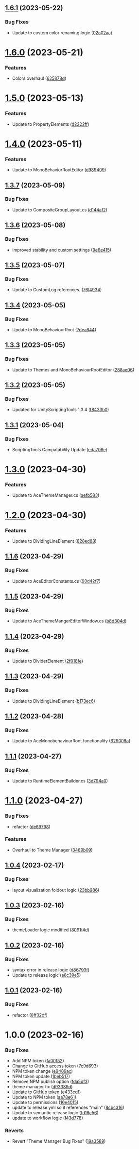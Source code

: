 ## [1.6.1](https://github.com/arbitrarynotion/com.ianritter.aceuiframework/compare/v1.6.0...v1.6.1) (2023-05-22)


### Bug Fixes

* Update to custom color renaming logic ([02a02aa](https://github.com/arbitrarynotion/com.ianritter.aceuiframework/commit/02a02aab271c8fe577993450bc4474d91dcd9b05))

# [1.6.0](https://github.com/arbitrarynotion/com.ianritter.aceuiframework/compare/v1.5.0...v1.6.0) (2023-05-21)


### Features

* Colors overhaul ([625878d](https://github.com/arbitrarynotion/com.ianritter.aceuiframework/commit/625878dc6079c7d8987d965d9e5c2fbf0846cf35))

# [1.5.0](https://github.com/arbitrarynotion/com.ianritter.aceuiframework/compare/v1.4.0...v1.5.0) (2023-05-13)


### Features

* Update to PropertyElements ([d2222ff](https://github.com/arbitrarynotion/com.ianritter.aceuiframework/commit/d2222ffe0a92dc87eecd7afdab0f0d5658c39d93))

# [1.4.0](https://github.com/arbitrarynotion/com.ianritter.aceuiframework/compare/v1.3.7...v1.4.0) (2023-05-11)


### Features

* Update to MonoBehaviorRootEditor ([d989409](https://github.com/arbitrarynotion/com.ianritter.aceuiframework/commit/d98940997c41670678faf49681d90f24827a297d))

## [1.3.7](https://github.com/arbitrarynotion/com.ianritter.aceuiframework/compare/v1.3.6...v1.3.7) (2023-05-09)


### Bug Fixes

* Update to CompositeGroupLayout.cs ([d144af2](https://github.com/arbitrarynotion/com.ianritter.aceuiframework/commit/d144af22d2126dba7df9c419a6ef52199187c899))

## [1.3.6](https://github.com/arbitrarynotion/com.ianritter.aceuiframework/compare/v1.3.5...v1.3.6) (2023-05-08)


### Bug Fixes

* Improved stability and custom settings ([9e6e415](https://github.com/arbitrarynotion/com.ianritter.aceuiframework/commit/9e6e415bb194de1000182739170e283fa7fd3cad))

## [1.3.5](https://github.com/arbitrarynotion/com.ianritter.aceuiframework/compare/v1.3.4...v1.3.5) (2023-05-07)


### Bug Fixes

* Update to CustomLog references. ([76f4934](https://github.com/arbitrarynotion/com.ianritter.aceuiframework/commit/76f493422f98c54577ea75e380f69a843d7b9117))

## [1.3.4](https://github.com/arbitrarynotion/com.ianritter.aceuiframework/compare/v1.3.3...v1.3.4) (2023-05-05)


### Bug Fixes

* Update to MonoBehaviourRoot ([7dea644](https://github.com/arbitrarynotion/com.ianritter.aceuiframework/commit/7dea6446963fa668db7fea81bd9513721b2d5124))

## [1.3.3](https://github.com/arbitrarynotion/com.ianritter.aceuiframework/compare/v1.3.2...v1.3.3) (2023-05-05)


### Bug Fixes

* Update to Themes and MonoBehaviourRootEditor ([288ae06](https://github.com/arbitrarynotion/com.ianritter.aceuiframework/commit/288ae061d28ff79f89b1f145b83f4661cacdd348))

## [1.3.2](https://github.com/arbitrarynotion/com.ianritter.aceuiframework/compare/v1.3.1...v1.3.2) (2023-05-05)


### Bug Fixes

* Updated for UnityScriptingTools 1.3.4 ([f8433b0](https://github.com/arbitrarynotion/com.ianritter.aceuiframework/commit/f8433b01375c865c38c73aa7bf798bcfe8c71a36))

## [1.3.1](https://github.com/arbitrarynotion/com.ianritter.aceuiframework/compare/v1.3.0...v1.3.1) (2023-05-04)


### Bug Fixes

* ScriptingTools Campatability Update ([eda708e](https://github.com/arbitrarynotion/com.ianritter.aceuiframework/commit/eda708ef28b72c132712557be2c1c7761f915485))

# [1.3.0](https://github.com/arbitrarynotion/com.ianritter.aceuiframework/compare/v1.2.0...v1.3.0) (2023-04-30)


### Features

* Update to AceThemeManager.cs ([aefb583](https://github.com/arbitrarynotion/com.ianritter.aceuiframework/commit/aefb583d9f9f210274524d116efdaaceb199e449))

# [1.2.0](https://github.com/arbitrarynotion/com.ianritter.aceuiframework/compare/v1.1.6...v1.2.0) (2023-04-30)


### Features

* Update to DividingLineElement ([828ed88](https://github.com/arbitrarynotion/com.ianritter.aceuiframework/commit/828ed880ad3e02f60c23f65496aa7f1c34a2f464))

## [1.1.6](https://github.com/arbitrarynotion/com.ianritter.aceuiframework/compare/v1.1.5...v1.1.6) (2023-04-29)


### Bug Fixes

* Update to AceEditorConstants.cs ([90d42f7](https://github.com/arbitrarynotion/com.ianritter.aceuiframework/commit/90d42f7e40fe8988e47db17a30566506738be95a))

## [1.1.5](https://github.com/arbitrarynotion/com.ianritter.aceuiframework/compare/v1.1.4...v1.1.5) (2023-04-29)


### Bug Fixes

* Update to AceThemeMangerEditorWindow.cs ([b8d304d](https://github.com/arbitrarynotion/com.ianritter.aceuiframework/commit/b8d304dd2aa6431e10d67f6c688093ee843ec399))

## [1.1.4](https://github.com/arbitrarynotion/com.ianritter.aceuiframework/compare/v1.1.3...v1.1.4) (2023-04-29)


### Bug Fixes

* Update to DividerElement ([2f018fe](https://github.com/arbitrarynotion/com.ianritter.aceuiframework/commit/2f018fe6609a937813d2c2cfee2f0cfe13915fc2))

## [1.1.3](https://github.com/arbitrarynotion/com.ianritter.aceuiframework/compare/v1.1.2...v1.1.3) (2023-04-29)


### Bug Fixes

* Update to DividingLineElement ([b173ec6](https://github.com/arbitrarynotion/com.ianritter.aceuiframework/commit/b173ec66ed27431c7616252a33ee78a704263f86))

## [1.1.2](https://github.com/arbitrarynotion/com.ianritter.aceuiframework/compare/v1.1.1...v1.1.2) (2023-04-28)


### Bug Fixes

* Update to AceMonobehaviourRoot functionality ([629008a](https://github.com/arbitrarynotion/com.ianritter.aceuiframework/commit/629008a149ca982f780dd136b35629e617cec143))

## [1.1.1](https://github.com/arbitrarynotion/com.ianritter.aceuiframework/compare/v1.1.0...v1.1.1) (2023-04-27)


### Bug Fixes

* Update to RuntimeElementBuilder.cs ([3d794a0](https://github.com/arbitrarynotion/com.ianritter.aceuiframework/commit/3d794a09d595266296964e6a795180fa18806108))

# [1.1.0](https://github.com/arbitrarynotion/com.ianritter.aceuiframework/compare/v1.0.4...v1.1.0) (2023-04-27)


### Bug Fixes

* refactor ([de69798](https://github.com/arbitrarynotion/com.ianritter.aceuiframework/commit/de697980d742a58ef7b6f0424547bc4008331943))


### Features

* Overhaul to Theme Manager ([3489b09](https://github.com/arbitrarynotion/com.ianritter.aceuiframework/commit/3489b0947e28b17c1b446841a0193c424ba626f2))

## [1.0.4](https://github.com/arbitrarynotion/com.ianritter.aceuiframework/compare/v1.0.3...v1.0.4) (2023-02-17)


### Bug Fixes

* layout visualization foldout logic ([23bb986](https://github.com/arbitrarynotion/com.ianritter.aceuiframework/commit/23bb9865d80f3f073f7e85e08ff0d879e0d1bc82))

## [1.0.3](https://github.com/arbitrarynotion/com.ianritter.aceuiframework/compare/v1.0.2...v1.0.3) (2023-02-16)


### Bug Fixes

* themeLoader logic modified ([8091f4d](https://github.com/arbitrarynotion/com.ianritter.aceuiframework/commit/8091f4d72dc8f1af4bf26c6101e8149f2d9162f5))

## [1.0.2](https://github.com/arbitrarynotion/com.ianritter.aceuiframework/compare/v1.0.1...v1.0.2) (2023-02-16)


### Bug Fixes

* syntax error in release logic ([d86793f](https://github.com/arbitrarynotion/com.ianritter.aceuiframework/commit/d86793f201a71acac30739c2454412fc8e33a5af))
* Update to release logic ([a8c39e5](https://github.com/arbitrarynotion/com.ianritter.aceuiframework/commit/a8c39e5bf5eeec6d387b2c63c4cc95d631ae6180))

## [1.0.1](https://github.com/arbitrarynotion/com.ianritter.aceuiframework/compare/v1.0.0...v1.0.1) (2023-02-16)


### Bug Fixes

* refactor ([8ff32df](https://github.com/arbitrarynotion/com.ianritter.aceuiframework/commit/8ff32dff3d960d04b302eca7f5d4c7b25521ef48))

# 1.0.0 (2023-02-16)


### Bug Fixes

* Add NPM token ([fa00f52](https://github.com/arbitrarynotion/com.ianritter.aceuiframework/commit/fa00f52bb803019a128f8cbdab5fc05fffd795dd))
* Change to GitHub access token ([7c9d693](https://github.com/arbitrarynotion/com.ianritter.aceuiframework/commit/7c9d693c30168b65ec7e9026a303391ca0e71913))
* NPM token change ([e9489ac](https://github.com/arbitrarynotion/com.ianritter.aceuiframework/commit/e9489ac2e1ab98ba4f74bdc0d1704f1276d04aba))
* NPM token update ([1beb517](https://github.com/arbitrarynotion/com.ianritter.aceuiframework/commit/1beb517b91859a6300471cfafd75d680e01a56b7))
* Remove NPM publish option ([fda5df3](https://github.com/arbitrarynotion/com.ianritter.aceuiframework/commit/fda5df328ea1000b0675f2e01c9f5319857156bb))
* theme manager fix ([d93389d](https://github.com/arbitrarynotion/com.ianritter.aceuiframework/commit/d93389ddcbcbf80ceef922cc89d0653ecbe881b0))
* Update to GitHub token ([e433cdf](https://github.com/arbitrarynotion/com.ianritter.aceuiframework/commit/e433cdfd6d8327d9f27c29a685b6ee077f32088c))
* Update to NPM token ([ae78e61](https://github.com/arbitrarynotion/com.ianritter.aceuiframework/commit/ae78e613d07b1742a39734ccdccac9f4a25ac4c3))
* Update to permissions ([16e4015](https://github.com/arbitrarynotion/com.ianritter.aceuiframework/commit/16e401535bb4667e55233ce9120c707ac64a935b))
* update to release.yml so it references "main" ([8cbc316](https://github.com/arbitrarynotion/com.ianritter.aceuiframework/commit/8cbc31689dcd9b51998403c856b627f0f5158fa4))
* Update to semantic release logic ([fd16c56](https://github.com/arbitrarynotion/com.ianritter.aceuiframework/commit/fd16c5638ad812b6618ae296eff59507186e6ab8))
* update to workflow logic ([f43d778](https://github.com/arbitrarynotion/com.ianritter.aceuiframework/commit/f43d77827cf836c88cf63813fa347aaaca819032))


### Reverts

* Revert "Theme Manager Bug Fixes" ([19a3589](https://github.com/arbitrarynotion/com.ianritter.aceuiframework/commit/19a35891e9e53c9f1d1da01335c57ac15fe5412e))
